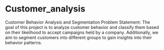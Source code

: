 # Customer_analysis
Customer Behavior Analysis and Segmentation
Problem Statement:
The goal of this project is to analyze customer behavior and classify them based on their likelihood to accept campaigns held by a company. Additionally, we aim to segment customers into different groups to gain insights into their behavior patterns.
